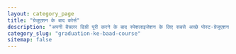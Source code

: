 ```yaml
---
layout: category_page
title: "ग्रेजुएशन के बाद कोर्स"
description: "अपनी बैचलर डिग्री पूरी करने के बाद स्पेशलाइजेशन के लिए सबसे अच्छे पोस्ट-ग्रेजुएशन कोर्स और डिप्लोमा की जानकारी।"
category_slug: "graduation-ke-baad-course"
sitemap: false
---
```

